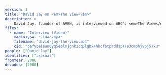 ```yaml
---
version: 1
title: "David Jay on <em>The View</em>"
description: >
    David Jay, founder of AVEN, is interviewed on ABC's <em>The View</em>
files:
  - name: "Interview (Video)"
    mediaType: "video/mp4"
    filename: "david-jay-the-view.mp4"
    cid: "bafybeiaun6yq5eblmjgnk2cq6lgbx4hbcfbtprddspr7e3cmphjvpj57xu"
people: ["David Jay"]
identities: ["asexual"]
fromYear: 2006
decades: [2000]
---
```

